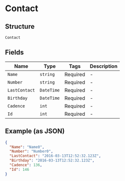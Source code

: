 
# Contact

## Structure

`Contact`

## Fields

| Name | Type | Tags | Description |
|  --- | --- | --- | --- |
| `Name` | `string` | Required | - |
| `Number` | `string` | Required | - |
| `LastContact` | `DateTime` | Required | - |
| `Birthday` | `DateTime` | Required | - |
| `Cadence` | `int` | Required | - |
| `Id` | `int` | Required | - |

## Example (as JSON)

```json
{
  "Name": "Name0",
  "Number": "Number0",
  "LastContact": "2016-03-13T12:52:32.123Z",
  "Birthday": "2016-03-13T12:52:32.123Z",
  "Cadence": 136,
  "Id": 146
}
```

